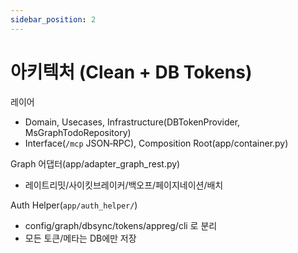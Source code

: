 ```yaml
---
sidebar_position: 2
---
```


# 아키텍처 (Clean + DB Tokens)

레이어
- Domain, Usecases, Infrastructure(DBTokenProvider, MsGraphTodoRepository)
- Interface(`/mcp` JSON‑RPC), Composition Root(app/container.py)

Graph 어댑터(app/adapter_graph_rest.py)
- 레이트리밋/사이킷브레이커/백오프/페이지네이션/배치

Auth Helper(`app/auth_helper/`)
- config/graph/dbsync/tokens/appreg/cli 로 분리
- 모든 토큰/메타는 DB에만 저장
